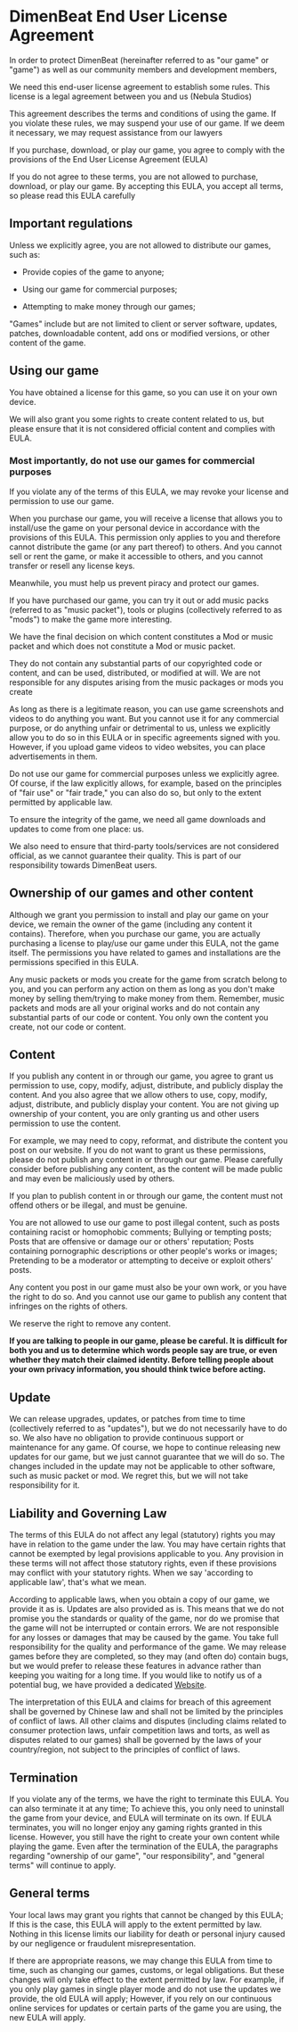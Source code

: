 # DimenBeat End User License Agreement
In order to protect DimenBeat (hereinafter referred to as "our game" or "game") as well as our community members and development members,

We need this end-user license agreement to establish some rules. This license is a legal agreement between you and us (Nebula Studios)

This agreement describes the terms and conditions of using the game. If you violate these rules, we may suspend your use of our game. If we deem it necessary, we may request assistance from our lawyers

If you purchase, download, or play our game, you agree to comply with the provisions of the End User License Agreement (EULA)

If you do not agree to these terms, you are not allowed to purchase, download, or play our game. By accepting this EULA, you accept all terms, so please read this EULA carefully

## Important regulations

Unless we explicitly agree, you are not allowed to distribute our games, such as:
  
* Provide copies of the game to anyone;
- Using our game for commercial purposes;
* Attempting to make money through our games;

"Games" include but are not limited to client or server software, updates, patches, downloadable content, add ons or modified versions, or other content of the game.

## Using our game

You have obtained a license for this game, so you can use it on your own device.

We will also grant you some rights to create content related to us, but please ensure that it is not considered official content and complies with EULA. 

### **Most importantly, do not use our games for commercial purposes**

If you violate any of the terms of this EULA, we may revoke your license and permission to use our game.

When you purchase our game, you will receive a license that allows you to install/use the game on your personal device in accordance with the provisions of this EULA. This permission only applies to you and therefore cannot distribute the game (or any part thereof) to others. And you cannot sell or rent the game, or make it accessible to others, and you cannot transfer or resell any license keys.

Meanwhile, you must help us prevent piracy and protect our games.

If you have purchased our game, you can try it out or add music packs (referred to as "music packet"), tools or plugins (collectively referred to as "mods") to make the game more interesting.

We have the final decision on which content constitutes a Mod or music packet and which does not constitute a Mod or music packet.

They do not contain any substantial parts of our copyrighted code or content, and can be used, distributed, or modified at will. We are not responsible for any disputes arising from the music packages or mods you create

As long as there is a legitimate reason, you can use game screenshots and videos to do anything you want. But you cannot use it for any commercial purpose, or do anything unfair or detrimental to us, unless we explicitly allow you to do so in this EULA or in specific agreements signed with you. However, if you upload game videos to video websites, you can place advertisements in them.

Do not use our game for commercial purposes unless we explicitly agree. Of course, if the law explicitly allows, for example, based on the principles of "fair use" or "fair trade," you can also do so, but only to the extent permitted by applicable law.

To ensure the integrity of the game, we need all game downloads and updates to come from one place: us.

We also need to ensure that third-party tools/services are not considered official, as we cannot guarantee their quality. This is part of our responsibility towards DimenBeat users.

## Ownership of our games and other content

Although we grant you permission to install and play our game on your device, we remain the owner of the game (including any content it contains). Therefore, when you purchase our game, you are actually purchasing a license to play/use our game under this EULA, not the game itself. The permissions you have related to games and installations are the permissions specified in this EULA.

Any music packets or mods you create for the game from scratch belong to you, and you can perform any action on them as long as you don't make money by selling them/trying to make money from them. Remember, music packets and mods are all your original works and do not contain any substantial parts of our code or content. You only own the content you create, not our code or content.

## Content

If you publish any content in or through our game, you agree to grant us permission to use, copy, modify, adjust, distribute, and publicly display the content. And you also agree that we allow others to use, copy, modify, adjust, distribute, and publicly display your content. You are not giving up ownership of your content, you are only granting us and other users permission to use the content.

For example, we may need to copy, reformat, and distribute the content you post on our website. If you do not want to grant us these permissions, please do not publish any content in or through our game. Please carefully consider before publishing any content, as the content will be made public and may even be maliciously used by others.

If you plan to publish content in or through our game, the content must not offend others or be illegal, and must be genuine.

You are not allowed to use our game to post illegal content, such as posts containing racist or homophobic comments; Bullying or tempting posts; Posts that are offensive or damage our or others' reputation; Posts containing pornographic descriptions or other people's works or images; Pretending to be a moderator or attempting to deceive or exploit others' posts.

Any content you post in our game must also be your own work, or you have the right to do so. And you cannot use our game to publish any content that infringes on the rights of others.

We reserve the right to remove any content.

**If you are talking to people in our game, please be careful. It is difficult for both you and us to determine which words people say are true, or even whether they match their claimed identity. Before telling people about your own privacy information, you should think twice before acting.**

## Update

We can release upgrades, updates, or patches from time to time (collectively referred to as "updates"), but we do not necessarily have to do so. We also have no obligation to provide continuous support or maintenance for any game. Of course, we hope to continue releasing new updates for our game, but we just cannot guarantee that we will do so. The changes included in the update may not be applicable to other software, such as music packet or mod. We regret this, but we will not take responsibility for it.

## Liability and Governing Law

The terms of this EULA do not affect any legal (statutory) rights you may have in relation to the game under the law. You may have certain rights that cannot be exempted by legal provisions applicable to you. Any provision in these terms will not affect those statutory rights, even if these provisions may conflict with your statutory rights. When we say 'according to applicable law', that's what we mean.

According to applicable laws, when you obtain a copy of our game, we provide it as is. Updates are also provided as is. This means that we do not promise you the standards or quality of the game, nor do we promise that the game will not be interrupted or contain errors. We are not responsible for any losses or damages that may be caused by the game. You take full responsibility for the quality and performance of the game. We may release games before they are completed, so they may (and often do) contain bugs, but we would prefer to release these features in advance rather than keeping you waiting for a long time. If you would like to notify us of a potential bug, we have provided a dedicated [Website](https://github.com/Nebula-Studios/The-rhythm-of-dimensions/issues).

The interpretation of this EULA and claims for breach of this agreement shall be governed by Chinese law and shall not be limited by the principles of conflict of laws. All other claims and disputes (including claims related to consumer protection laws, unfair competition laws and torts, as well as disputes related to our games) shall be governed by the laws of your country/region, not subject to the principles of conflict of laws.

## Termination

If you violate any of the terms, we have the right to terminate this EULA. You can also terminate it at any time; To achieve this, you only need to uninstall the game from your device, and EULA will terminate on its own. If EULA terminates, you will no longer enjoy any gaming rights granted in this license. However, you still have the right to create your own content while playing the game. Even after the termination of the EULA, the paragraphs regarding "ownership of our game", "our responsibility", and "general terms" will continue to apply.

## General terms
Your local laws may grant you rights that cannot be changed by this EULA; If this is the case, this EULA will apply to the extent permitted by law. Nothing in this license limits our liability for death or personal injury caused by our negligence or fraudulent misrepresentation.

If there are appropriate reasons, we may change this EULA from time to time, such as changing our games, customs, or legal obligations. But these changes will only take effect to the extent permitted by law. For example, if you only play games in single player mode and do not use the updates we provide, the old EULA will apply; However, if you rely on our continuous online services for updates or certain parts of the game you are using, the new EULA will apply.
